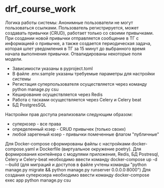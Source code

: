 # drf_course_work
Логика работы системы:
Анонимные пользователи не могут пользоваться ссылками.
Пользователь регистрируется, может создавать привычки (CRUD), работает только со своими привычками.
При создании новой привычки отправляется сообщение в ТГ с информацией о привычке, а также создается периодическая задача, которая шлет уведомления 
в ТГ за 15 минут до выбранного время начала выполнения привычки.
Отвалидированы некоторые поля модели.

- Зависимости указаны в pyproject.toml
- В файле .env.sample указаны требуемые параметры для настройки системы
- Регистация суперпользователя осуществляется через команду python manage.py csu
- Кеширование осуществляется через Redis
- Работа с тасками осуществляется через Celery и Celery beat
- БД PostgresSQL

Настройки прав доступа реализовали следующим образом:
- суперюзер - все права
- определенный юзер - CRUD привычек (только своих)
- любой зарегеный юзер - привычки помеченные флагом "публичные"

Для Docker-compose сформированы файлы с настройками docker-compose.yaml и Dockerfile (виртуальное окружение poetry).
Для формирования контейнера с модулями приложения, Redis, БД Postresql, Celery и Celery-beat необходимо ввести команду docker-compose up -d --build (для миграций и доступов в файле учтены команды "python manage.py migrate && python manage.py runserver 0.0.0.0:8000")
Для создания суперюзера необходимо ввести команду docker-compose exec app python manage.py csu
